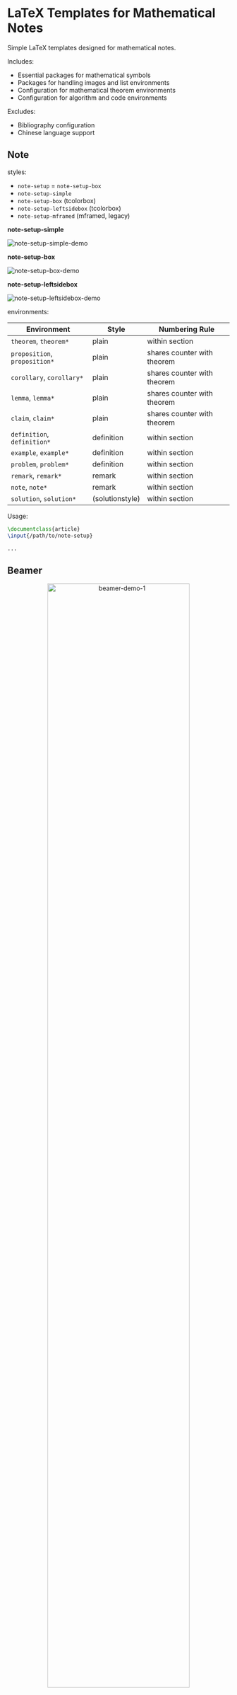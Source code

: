 # LaTeX Templates for Mathematical Notes

Simple LaTeX templates designed for mathematical notes.

Includes:

- Essential packages for mathematical symbols
- Packages for handling images and list environments
- Configuration for mathematical theorem environments
- Configuration for algorithm and code environments

Excludes:

- Bibliography configuration
- Chinese language support

## Note

styles:

- `note-setup` = `note-setup-box`
- `note-setup-simple`
- `note-setup-box` (tcolorbox)
- `note-setup-leftsidebox` (tcolorbox)
- `note-setup-mframed` (mframed, legacy)

**note-setup-simple**

<img src="./note/image/note-setup-simple-demo.png" alt="note-setup-simple-demo"/>

**note-setup-box**

<img src="./note/image/note-setup-box-demo.png" alt="note-setup-box-demo"/>

**note-setup-leftsidebox**

<img src="./note/image/note-setup-leftsidebox-demo.png" alt="note-setup-leftsidebox-demo"/>


environments:

| Environment                   | Style           | Numbering Rule              |
| ----------------------------- | --------------- | --------------------------- |
| `theorem`, `theorem*`         | plain           | within section              |
| `proposition`, `proposition*` | plain           | shares counter with theorem |
| `corollary`, `corollary*`     | plain           | shares counter with theorem |
| `lemma`, `lemma*`             | plain           | shares counter with theorem |
| `claim`, `claim*`             | plain           | shares counter with theorem |
| `definition`, `definition*`   | definition      | within section              |
| `example`, `example*`         | definition      | within section              |
| `problem`, `problem*`         | definition      | within section              |
| `remark`, `remark*`           | remark          | within section              |
| `note`, `note*`               | remark          | within section              |
| `solution`, `solution*`       | (solutionstyle) | within section              |


Usage:
```latex
\documentclass{article}
\input{/path/to/note-setup}

...
```


## Beamer

<p align="center">
    <img src="./beamer/image/beamer-demo-1.png" alt="beamer-demo-1" width="80%"/>
</p>

<p align="center">
    <img src="./beamer/image/beamer-demo-2.png" alt="beamer-demo-2" width="80%"/>
</p>

<p align="center">
    <img src="./beamer/image/beamer-demo-3.png" alt="beamer-demo-3" width="80%"/>
</p>

<p align="center">
    <img src="./beamer/image/beamer-demo-4.png" alt="beamer-demo-4" width="80%"/>
</p>


Usage:
```latex
\documentclass[compress,aspectratio=43]{beamer}
\input{/path/to/beamer-setup}

...
```
